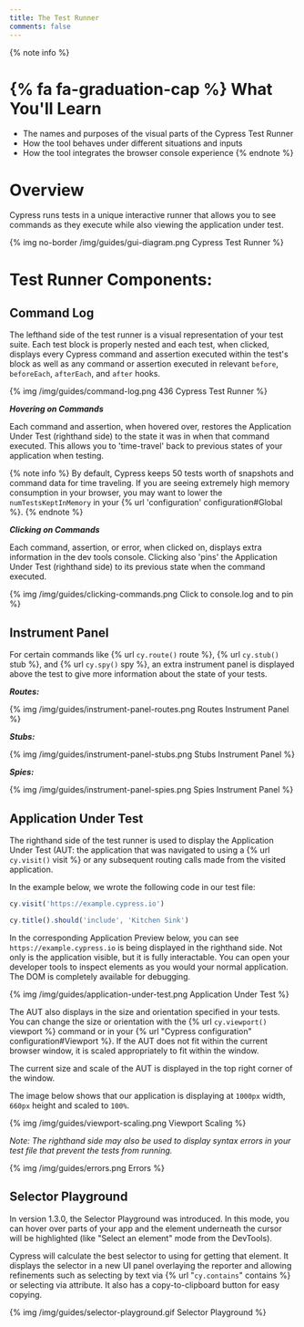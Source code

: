 ```yaml
---
title: The Test Runner
comments: false
---
```


{% note info %}
# {% fa fa-graduation-cap %} What You'll Learn

- The names and purposes of the visual parts of the Cypress Test Runner
- How the tool behaves under different situations and inputs
- How the tool integrates the browser console experience
{% endnote %}

# Overview

Cypress runs tests in a unique interactive runner that allows you to see commands as they execute while also viewing the application under test.

{% img no-border /img/guides/gui-diagram.png Cypress Test Runner %}

# Test Runner Components:

## Command Log

The lefthand side of the test runner is a visual representation of your test suite. Each test block is properly nested and each test, when clicked, displays every Cypress command and assertion executed within the test's block as well as any command or assertion executed in relevant `before`, `beforeEach`, `afterEach`, and `after` hooks.

{% img /img/guides/command-log.png 436 Cypress Test Runner %}

***Hovering on Commands***

Each command and assertion, when hovered over, restores the Application Under Test (righthand side) to the state it was in when that command executed. This allows you to 'time-travel' back to previous states of your application when testing.

{% note info  %}
By default, Cypress keeps 50 tests worth of snapshots and command data for time traveling. If you are seeing extremely high memory consumption in your browser, you may want to lower the `numTestsKeptInMemory` in your {% url 'configuration' configuration#Global %}.
{% endnote %}

***Clicking on Commands***

Each command, assertion, or error, when clicked on, displays extra information in the dev tools console. Clicking also 'pins' the Application Under Test (righthand side) to its previous state when the command executed.

{% img /img/guides/clicking-commands.png Click to console.log and to pin %}


## Instrument Panel

For certain commands like {% url `cy.route()` route %}, {% url `cy.stub()` stub %}, and {% url `cy.spy()` spy %}, an extra instrument panel is displayed above the test to give more information about the state of your tests.

***Routes:***

{% img /img/guides/instrument-panel-routes.png Routes Instrument Panel %}

***Stubs:***

{% img /img/guides/instrument-panel-stubs.png Stubs Instrument Panel %}

***Spies:***

{% img /img/guides/instrument-panel-spies.png Spies Instrument Panel %}

## Application Under Test

The righthand side of the test runner is used to display the Application Under Test (AUT: the application that was navigated to using a {% url `cy.visit()` visit %} or any subsequent routing calls made from the visited application.

In the example below, we wrote the following code in our test file:

```javascript
cy.visit('https://example.cypress.io')

cy.title().should('include', 'Kitchen Sink')
```

In the corresponding Application Preview below, you can see `https://example.cypress.io` is being displayed in the righthand side. Not only is the application visible, but it is fully interactable. You can open your developer tools to inspect elements as you would your normal application. The DOM is completely available for debugging.

{% img /img/guides/application-under-test.png Application Under Test %}

The AUT also displays in the size and orientation specified in your tests. You can change the size or orientation with the {% url `cy.viewport()` viewport %} command or in your {% url "Cypress configuration" configuration#Viewport %}. If the AUT does not fit within the current browser window, it is scaled appropriately to fit within the window.

The current size and scale of the AUT is displayed in the top right corner of the window.

The image below shows that our application is displaying at `1000px` width, `660px` height and scaled to `100%`.

{% img /img/guides/viewport-scaling.png Viewport Scaling %}

*Note: The righthand side may also be used to display syntax errors in your test file that prevent the tests from running.*

{% img /img/guides/errors.png Errors %}

## Selector Playground

In version 1.3.0, the Selector Playground was introduced. In this mode, you can hover over parts of your app and the element underneath the cursor will be highlighted (like "Select an element" mode from the DevTools).

Cypress will calculate the best selector to using for getting that element. It displays the selector in a new UI panel overlaying the reporter and allowing refinements such as selecting by text via {% url "`cy.contains`" contains %} or selecting via attribute. It also has a copy-to-clipboard button for easy copying.

{% img /img/guides/selector-playground.gif Selector Playground %}
